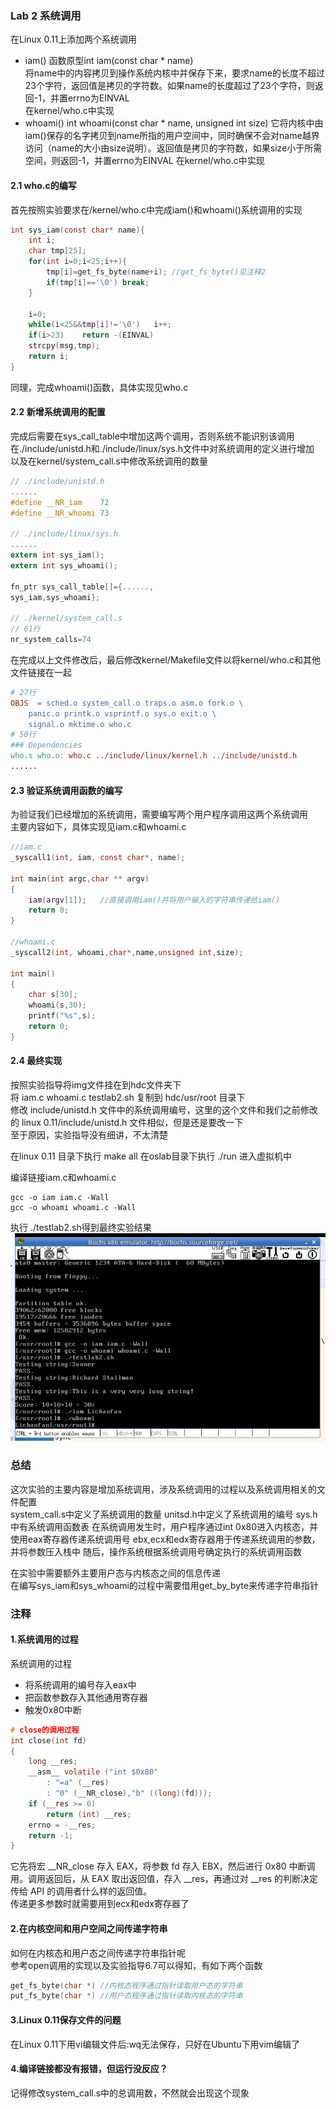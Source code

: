 ### Lab 2 系统调用
在Linux 0.11上添加两个系统调用
- iam()
    函数原型int iam(const char * name)  
    将name中的内容拷贝到操作系统内核中并保存下来，要求name的长度不超过23个字符，返回值是拷贝的字符数。如果name的长度超过了23个字符，则返回-1，并置errno为EINVAL  
    在kernel/who.c中实现
- whoami()
    int whoami(const char * name, unsigned int size)
    它将内核中由iam()保存的名字拷贝到name所指的用户空间中，同时确保不会对name越界访问（name的大小由size说明）。返回值是拷贝的字符数，如果size小于所需空间，则返回-1，并置errno为EINVAL
    在kernel/who.c中实现

#### 2.1 who.c的编写
首先按照实验要求在/kernel/who.c中完成iam()和whoami()系统调用的实现
```c
int sys_iam(const char* name){
    int i;
    char tmp[25];
    for(int i=0;i<25;i++){
        tmp[i]=get_fs_byte(name+i); //get_fs_byte()见注释2
        if(tmp[i]=='\0') break;
    }

    i=0;
    while(i<25&&tmp[i]!='\0')   i++;
    if(i>23)    return -(EINVAL)
    strcpy(msg,tmp);
    return i;
}
```
同理，完成whoami()函数，具体实现见who.c

#### 2.2 新增系统调用的配置
完成后需要在sys_call_table中增加这两个调用，否则系统不能识别该调用  
在./include/unistd.h和./include/linux/sys.h文件中对系统调用的定义进行增加  
以及在kernel/system_call.s中修改系统调用的数量
```c
// ./include/unistd.h
......
#define __NR_iam    72
#define __NR_whoami 73

// ./include/linux/sys.h
......
extern int sys_iam();
extern int sys_whoami();

fn_ptr sys_call_table[]={......,
sys_iam,sys_whoami};

// ./kernel/system_call.s
// 61行
nr_system_calls=74
```

在完成以上文件修改后，最后修改kernel/Makefile文件以将kernel/who.c和其他文件链接在一起
```Makefile
# 27行
OBJS  = sched.o system_call.o traps.o asm.o fork.o \
	panic.o printk.o vsprintf.o sys.o exit.o \
	signal.o mktime.o who.c
# 50行
### Dependencies
who.s who.o: who.c ../include/linux/kernel.h ../include/unistd.h
......
```

#### 2.3 验证系统调用函数的编写
为验证我们已经增加的系统调用，需要编写两个用户程序调用这两个系统调用  
主要内容如下，具体实现见iam.c和whoami.c
```c
//iam.c
_syscall1(int, iam, const char*, name);

int main(int argc,char ** argv)
{
	iam(argv[1]);   //直接调用iam()并将用户输入的字符串传递给iam()
	return 0;
}

//whoami.c
_syscall2(int, whoami,char*,name,unsigned int,size);

int main()
{
	char s[30];
	whoami(s,30);
	printf("%s",s);
	return 0;
}
```

#### 2.4 最终实现
按照实验指导将img文件挂在到hdc文件夹下  
将 iam.c whoami.c testlab2.sh 复制到 hdc/usr/root 目录下  
修改 include/unistd.h 文件中的系统调用编号，这里的这个文件和我们之前修改的 linux 0.11/include/unistd.h 文件相似，但是还是要改一下  
至于原因，实验指导没有细讲，不太清楚  

在linux 0.11 目录下执行 make all
在oslab目录下执行 ./run 进入虚拟机中

编译链接iam.c和whoami.c  
```
gcc -o iam iam.c -Wall
gcc -o whoami whoami.c -Wall
```
执行 ./testlab2.sh得到最终实验结果  
![图片](./lab2.png)
  
### 总结
这次实验的主要内容是增加系统调用，涉及系统调用的过程以及系统调用相关的文件配置  
system_call.s中定义了系统调用的数量
unitsd.h中定义了系统调用的编号
sys.h中有系统调用函数表
在系统调用发生时，用户程序通过int 0x80进入内核态，并使用eax寄存器传递系统调用号
ebx,ecx和edx寄存器用于传递系统调用的参数，并将参数压入栈中
随后，操作系统根据系统调用号确定执行的系统调用函数

在实验中需要额外主要用户态与内核态之间的信息传递  
在编写sys_iam和sys_whoami的过程中需要借用get_by_byte来传递字符串指针
### 注释
#### 1.系统调用的过程
系统调用的过程
- 将系统调用的编号存入eax中
- 把函数参数存入其他通用寄存器
- 触发0x80中断

```c
# close的调用过程
int close(int fd)
{
    long __res;
    __asm__ volatile ("int $0x80"
        : "=a" (__res)
        : "0" (__NR_close),"b" ((long)(fd)));
    if (__res >= 0)
        return (int) __res;
    errno = -__res;
    return -1;
}
```
它先将宏 __NR_close 存入 EAX，将参数 fd 存入 EBX，然后进行 0x80 中断调用。调用返回后，从 EAX 取出返回值，存入 __res，再通过对 __res 的判断决定传给 API 的调用者什么样的返回值。  
传递更多参数时就需要用到ecx和edx寄存器了

#### 2.在内核空间和用户空间之间传递字符串
如何在内核态和用户态之间传递字符串指针呢  
参考open调用的实现以及实验指导6.7可以得知，有如下两个函数
```c
get_fs_byte(char *) //内核态程序通过指针读取用户态的字符串
put_fs_byte(char *) //用户态程序通过指针读取内核态的字符串
```

#### 3.Linux 0.11保存文件的问题
在Linux 0.11下用vi编辑文件后:wq无法保存，只好在Ubuntu下用vim编辑了


#### 4.编译链接都没有报错，但运行没反应？
记得修改system_call.s中的总调用数，不然就会出现这个现象